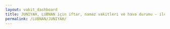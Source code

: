 ```yaml
---
layout: vakit_dashboard
title: JUNIYAH, LUBNAN için iftar, namaz vakitleri ve hava durumu - ilçe/eyalet seç
permalink: /LUBNAN/JUNIYAH/
---
```


<script type="text/javascript">
  var GLOBAL_COUNTRY = 'LUBNAN';
  var GLOBAL_CITY = 'JUNIYAH';
  var GLOBAL_STATE = '';
  var lat = 72;
  var lon = 21;
</script>
